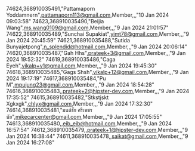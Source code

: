 74624,368910035491,"Pattamaporn Yoddamnern",pattamaporn113@gmail.com,Member,,,"10 Jan 2024 09:03:58"
74623,368910035490,"Beijia Wang",ms.wang0109@gmail.com,Member,,,"9 Jan 2024 21:01:57"
74622,368910035489,"Sunchai Supakiat",yimt78@gmail.com,Member,,,"9 Jan 2024 20:45:59"
74621,368910035488,"Sutida Bunyajetpong",n_splendid@hotmail.com,Member,,,"9 Jan 2024 20:06:14"
74620,368910035487,"Gah Hhs",prateek+3@gmail.com,Member,,,"9 Jan 2024 19:52:32"
74619,368910035486,"Caga Eyeh",vikalp+v1@gmail.com,Member,,,"9 Jan 2024 19:45:30"
74618,368910035485,"Gags Shsh",vikalp+12@gmail.com,Member,,,"9 Jan 2024 19:17:19"
74617,368910035484,"Pu M",mpujung23@gmail.com,Member,,,"9 Jan 2024 18:54:28"
74616,368910035483,,prateek+2@hipster-dev.com,Member,,,"9 Jan 2024 17:35:52"
74615,368910035482,"Stkstjskt Xgkxgk",chlyx@gmail.com,Member,,,"9 Jan 2024 17:32:30"
74614,368910035481,"มนต์ชัย ศรีเพชรนัย",mikecarcenter@gmail.com,Member,,,"9 Jan 2024 17:05:55"
74613,368910035480,,eib_eib@hotmail.com,Member,,,"9 Jan 2024 16:57:54"
74612,368910035479,,prateek+1@hipster-dev.com,Member,,,"9 Jan 2024 16:38:44"
74611,368910035478,,saikat@gmail.com,Member,,,"9 Jan 2024 16:27:08"
